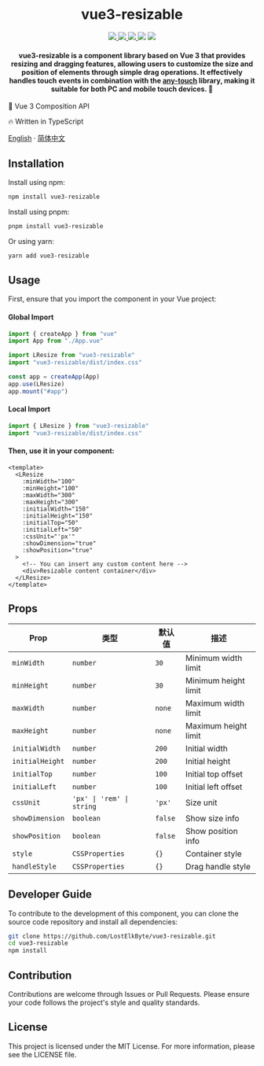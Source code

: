 <div align="center">
  <h1>vue3-resizable</h1>
</div>

<p align="center">
  <a href="https://www.npmjs.com/package/vue3-resizable">
    <img src="https://img.shields.io/npm/v/vue3-resizable?color=blue" />
  </a>
  <a href="https://github.com/LostElkByte/vue3-resizable/issues">
    <img src="https://img.shields.io/github/issues/LostElkByte/vue3-resizable" />
  </a>
  <a href="https://www.npmjs.com/package/vue3-resizable">
    <img src="https://img.shields.io/npm/dt/vue3-resizable" />
  </a>
  <img src="https://img.shields.io/bundlejs/size/vue3-resizable" />
  <a href="http://opensource.org/licenses/MIT">
    <img src="https://img.shields.io/npm/l/vue3-resizable" />
  </a>
</p>

<div align="center">
  <h4>
     vue3-resizable is a component library based on Vue 3 that provides resizing and dragging features, allowing users to customize the size and position of elements through simple drag operations. It effectively handles touch events in combination with the <a href="https://github.com/any86/any-touch">any-touch</a> library, making it suitable for both PC and mobile touch devices. 🚀
  </h4>
  </h4>
</div>

🐳 Vue 3 Composition API

🔥 Written in TypeScript

[English](README.md) · [简体中文](README.ZH.md)

## Installation

Install using npm:

```bash
npm install vue3-resizable
```

Install using pnpm:

```bash
pnpm install vue3-resizable
```

Or using yarn:

```bash
yarn add vue3-resizable
```

## Usage

First, ensure that you import the component in your Vue project:

#### Global Import

```javascript
import { createApp } from "vue"
import App from "./App.vue"

import LResize from "vue3-resizable"
import "vue3-resizable/dist/index.css"

const app = createApp(App)
app.use(LResize)
app.mount("#app")
```

#### Local Import

```javascript
import { LResize } from "vue3-resizable"
import "vue3-resizable/dist/index.css"
```

#### Then, use it in your component:

```vue
<template>
  <LResize
    :minWidth="100"
    :minHeight="100"
    :maxWidth="300"
    :maxHeight="300"
    :initialWidth="150"
    :initialHeight="150"
    :initialTop="50"
    :initialLeft="50"
    :cssUnit="'px'"
    :showDimension="true"
    :showPosition="true"
  >
    <!-- You can insert any custom content here -->
    <div>Resizable content container</div>
  </LResize>
</template>
```

## Props

| Prop            | 类型                      | 默认值  | 描述                 |
| --------------- | ------------------------- | ------- | -------------------- |
| `minWidth`      | `number`                  | `30`    | Minimum width limit  |
| `minHeight`     | `number`                  | `30`    | Minimum height limit |
| `maxWidth`      | `number`                  | `none`  | Maximum width limit  |
| `maxHeight`     | `number`                  | `none`  | Maximum height limit |
| `initialWidth`  | `number`                  | `200`   | Initial width        |
| `initialHeight` | `number`                  | `200`   | Initial height       |
| `initialTop`    | `number`                  | `100`   | Initial top offset   |
| `initialLeft`   | `number`                  | `100`   | Initial left offset  |
| `cssUnit`       | `'px' \| 'rem' \| string` | `'px'`  | Size unit            |
| `showDimension` | `boolean`                 | `false` | Show size info       |
| `showPosition`  | `boolean`                 | `false` | Show position info   |
| `style`         | `CSSProperties`           | `{}`    | Container style      |
| `handleStyle`   | `CSSProperties`           | `{}`    | Drag handle style    |

## Developer Guide

To contribute to the development of this component, you can clone the source code repository and install all dependencies:

```bash
git clone https://github.com/LostElkByte/vue3-resizable.git
cd vue3-resizable
npm install
```

## Contribution

Contributions are welcome through Issues or Pull Requests. Please ensure your code follows the project's style and quality standards.

## License

This project is licensed under the MIT License. For more information, please see the LICENSE file.
